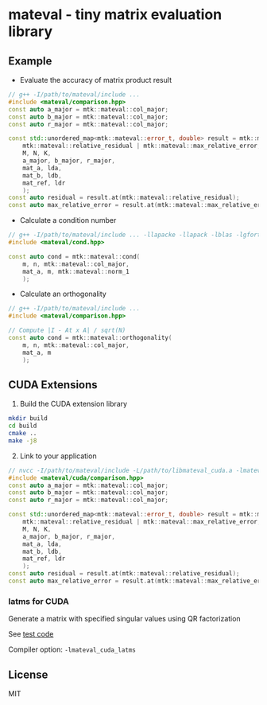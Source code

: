 # mateval - tiny matrix evaluation library

## Example

- Evaluate the accuracy of matrix product result
```cpp
// g++ -I/path/to/mateval/include ...
#include <mateval/comparison.hpp>
const auto a_major = mtk::mateval::col_major;
const auto b_major = mtk::mateval::col_major;
const auto r_major = mtk::mateval::col_major;

const std::unordered_map<mtk::mateval::error_t, double> result = mtk::mateval::get_error_AxB(
    mtk::mateval::relative_residual | mtk::mateval::max_relative_error,
    M, N, K,
    a_major, b_major, r_major,
    mat_a, lda,
    mat_b, ldb,
    mat_ref, ldr
    );
const auto residual = result.at(mtk::mateval::relative_residual);
const auto max_relative_error = result.at(mtk::mateval::max_relative_error);
```

- Calculate a condition number
```cpp
// g++ -I/path/to/mateval/include ... -llapacke -llapack -lblas -lgfortran
#include <mateval/cond.hpp>

const auto cond = mtk::mateval::cond(
    m, n, mtk::mateval::col_major,
    mat_a, m, mtk::mateval::norm_1
    );
```

- Calculate an orthogonality
```cpp
// g++ -I/path/to/mateval/include ...
#include <mateval/comparison.hpp>

// Compute |I - At x A| / sqrt(N)
const auto cond = mtk::mateval::orthogonality(
    m, n, mtk::mateval::col_major,
    mat_a, m
    );
```

## CUDA Extensions
1. Build the CUDA extension library
```bash
mkdir build
cd build
cmake ..
make -j8
```

2. Link to your application
```cpp
// nvcc -I/path/to/mateval/include -L/path/to/libmateval_cuda.a -lmateval_cuda ...
#include <mateval/cuda/comparison.hpp>
const auto a_major = mtk::mateval::col_major;
const auto b_major = mtk::mateval::col_major;
const auto r_major = mtk::mateval::col_major;

const std::unordered_map<mtk::mateval::error_t, double> result = mtk::mateval::cuda::get_error_AxB(
    mtk::mateval::relative_residual | mtk::mateval::max_relative_error,
    M, N, K,
    a_major, b_major, r_major,
    mat_a, lda,
    mat_b, ldb,
    mat_ref, ldr
    );
const auto residual = result.at(mtk::mateval::relative_residual);
const auto max_relative_error = result.at(mtk::mateval::max_relative_error);
```

### latms for CUDA

Generate a matrix with specified singular values using QR factorization

See [test code](./tests/cuda_latms.cu)

Compiler option: `-lmateval_cuda_latms`

## License
MIT
